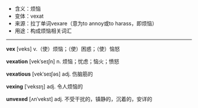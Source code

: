 - <span class="definition">含义：烦恼</span>
- <span class="definition">变体：vexat</span>
- <span class="definition">来源：拉丁单词vexare（意为to annoy或to harass，即烦恼）</span>
- <span class="definition">用途：构成烦恼相关词汇</span>

---

<span class="vocabulary">**vex**</span> [veks] v.（使）烦恼；（使）困惑；（使）恼怒

<span class="vocabulary">**vexation**</span> [vekˈseɪʃn] n. 烦恼；忧虑；恼火；愤怒

<span class="vocabulary">**vexatious**</span> [vekˈseɪʃəs] adj. 伤脑筋的

<span class="vocabulary">**vexing**</span> [ˈveksɪŋ] adj. 令人烦恼的

<span class="vocabulary">**unvexed**</span> [ʌnˈvekst] adj. 不受干扰的，镇静的，沉着的，安详的    

